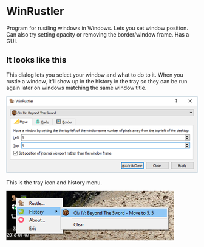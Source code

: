 # WinRustler

Program for rustling windows in Windows. Lets you set window position. Can also
try setting opacity or removing the border/window frame. Has a GUI.

## It looks like this

This dialog lets you select your window and what to do to it. When you rustle a window, it'll show up in the history in the tray so they can be run again later on windows matching the same window title.

![Main window screenshot.](./627039266-main-window.png)

This is the tray icon and history menu.

![Screenshot of tray menu.](./3470453786-tray.png)
